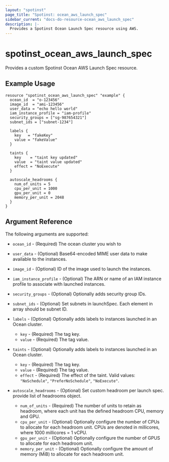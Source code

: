 ```yaml
---
layout: "spotinst"
page_title: "Spotinst: ocean_aws_launch_spec"
sidebar_current: "docs-do-resource-ocean_aws_launch_spec"
description: |-
  Provides a Spotinst Ocean Launch Spec resource using AWS.
---
```


# spotinst\_ocean\_aws\_launch\_spec

Provides a custom Spotinst Ocean AWS Launch Spec resource.

## Example Usage

```hcl
resource "spotinst_ocean_aws_launch_spec" "example" {
  ocean_id  = "o-123456"
  image_id  = "ami-123456"
  user_data = "echo hello world"
  iam_instance_profile = "iam-profile"
  security_groups = ["sg-987654321"]
  subnet_ids = ["subnet-1234"]

  labels {
    key   = "fakeKey"
    value = "fakeValue"
  }
  
  taints {
    key    = "taint key updated"
    value  = "taint value updated"
    effect = "NoExecute"
  }
  
  autoscale_headrooms {
    num_of_units = 5
    cpu_per_unit = 1000
    gpu_per_unit = 0
    memory_per_unit = 2048
  }
}
```

## Argument Reference

The following arguments are supported:

* `ocean_id` - (Required) The ocean cluster you wish to 
* `user_data` - (Optional) Base64-encoded MIME user data to make available to the instances.
* `image_id` - (Optional) ID of the image used to launch the instances.
* `iam_instance_profile` - (Optional) The ARN or name of an IAM instance profile to associate with launched instances.
* `security_groups` - (Optional) Optionally adds security group IDs.
* `subnet_ids` - (Optional) Set subnets in launchSpec. Each element in array should be subnet ID.

* `labels` - (Optional) Optionally adds labels to instances launched in an Ocean cluster.
    * `key` - (Required) The tag key.
    * `value` - (Required) The tag value.
    
* `taints` - (Optional) Optionally adds labels to instances launched in an Ocean cluster.
    * `key` - (Required) The tag key.
    * `value` - (Required) The tag value.
    * `effect` - (Required) The effect of the taint. Valid values: `"NoSchedule"`, `"PreferNoSchedule"`, `"NoExecute"`.
    
* `autoscale_headrooms` - (Optional) Set custom headroom per launch spec. provide list of headrooms object.
    * `num_of_units` - (Required) The number of units to retain as headroom, where each unit has the defined headroom CPU, memory and GPU.
    * `cpu_per_unit` - (Optional) Optionally configure the number of CPUs to allocate for each headroom unit. CPUs are denoted in millicores, where 1000 millicores = 1 vCPU.
    * `gpu_per_unit` - (Optional) Optionally configure the number of GPUS to allocate for each headroom unit.
    * `memory_per_unit` - (Optional) Optionally configure the amount of memory (MiB) to allocate for each headroom unit.

